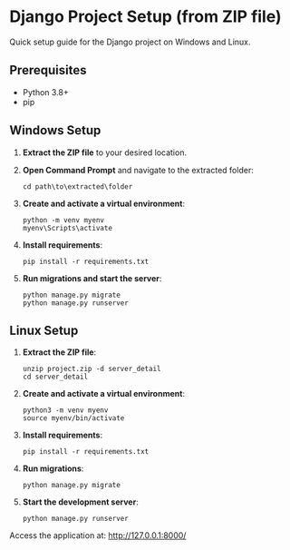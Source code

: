 # Django Project Setup (from ZIP file)

Quick setup guide for the Django project on Windows and Linux.

## Prerequisites

- Python 3.8+
- pip

## Windows Setup

1. **Extract the ZIP file** to your desired location.

2. **Open Command Prompt** and navigate to the extracted folder:
   ```
   cd path\to\extracted\folder
   ```

3. **Create and activate a virtual environment**:
   ```
   python -m venv myenv
   myenv\Scripts\activate
   ```

4. **Install requirements**:
   ```
   pip install -r requirements.txt
   ```

5. **Run migrations and start the server**:
   ```
   python manage.py migrate
   python manage.py runserver
   ```

## Linux Setup

1. **Extract the ZIP file**:
   ```
   unzip project.zip -d server_detail
   cd server_detail
   ```

2. **Create and activate a virtual environment**:
   ```
   python3 -m venv myenv
   source myenv/bin/activate
   ```

3. **Install requirements**:
   ```
   pip install -r requirements.txt
   ```

4. **Run migrations**:
   ```
   python manage.py migrate
   ```

5. **Start the development server**:
   ```
   python manage.py runserver
   ```

Access the application at: http://127.0.0.1:8000/